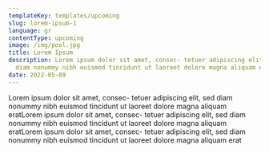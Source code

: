 ```yaml
---
templateKey: templates/upcoming
slug: lorem-ipsum-1
language: gr
contentType: upcoming
image: /img/pool.jpg
title: Lorem Ipsum
description: Lorem ipsum dolor sit amet, consec- tetuer adipiscing elit, sed
  diam nonummy nibh euismod tincidunt ut laoreet dolore magna aliquam erat
date: 2022-05-09
---
```

Lorem ipsum dolor sit amet, consec- tetuer adipiscing elit, sed diam nonummy nibh euismod tincidunt ut laoreet dolore magna aliquam eratLorem ipsum dolor sit amet, consec- tetuer adipiscing elit, sed diam nonummy nibh euismod tincidunt ut laoreet dolore magna aliquam eratLorem ipsum dolor sit amet, consec- tetuer adipiscing elit, sed diam nonummy nibh euismod tincidunt ut laoreet dolore magna aliquam erat